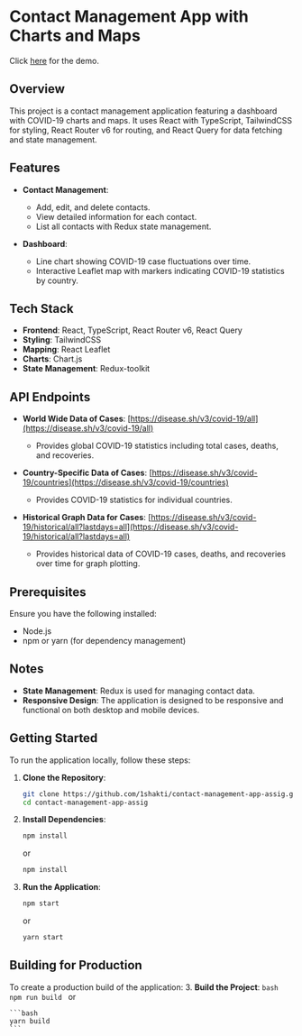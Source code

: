 # Contact Management App with Charts and Maps

Click [here](https://contact-management-app-assig.vercel.app/) for the demo.

## Overview

This project is a contact management application featuring a dashboard with COVID-19 charts and maps. It uses React with TypeScript, TailwindCSS for styling, React Router v6 for routing, and React Query for data fetching and state management.

## Features

- **Contact Management**:
  - Add, edit, and delete contacts.
  - View detailed information for each contact.
  - List all contacts with Redux state management.

- **Dashboard**:
  - Line chart showing COVID-19 case fluctuations over time.
  - Interactive Leaflet map with markers indicating COVID-19 statistics by country.

## Tech Stack

- **Frontend**: React, TypeScript, React Router v6, React Query
- **Styling**: TailwindCSS
- **Mapping**: React Leaflet
- **Charts**: Chart.js
- **State Management**: Redux-toolkit

## API Endpoints

- **World Wide Data of Cases**: [https://disease.sh/v3/covid-19/all](https://disease.sh/v3/covid-19/all)
  - Provides global COVID-19 statistics including total cases, deaths, and recoveries.

- **Country-Specific Data of Cases**: [https://disease.sh/v3/covid-19/countries](https://disease.sh/v3/covid-19/countries)
  - Provides COVID-19 statistics for individual countries.

- **Historical Graph Data for Cases**: [https://disease.sh/v3/covid-19/historical/all?lastdays=all](https://disease.sh/v3/covid-19/historical/all?lastdays=all)
  - Provides historical data of COVID-19 cases, deaths, and recoveries over time for graph plotting.

## Prerequisites

Ensure you have the following installed:

- Node.js
- npm or yarn (for dependency management)

## Notes

- **State Management**: Redux is used for managing contact data.
- **Responsive Design**: The application is designed to be responsive and functional on both desktop and mobile devices.

## Getting Started

To run the application locally, follow these steps:

1. **Clone the Repository**:
   ```bash
   git clone https://github.com/1shakti/contact-management-app-assig.git
   cd contact-management-app-assig
   ```

2. **Install Dependencies**:
    ```bash
    npm install
    ```
    or

    ```bash
    npm install
    ```    

3. **Run the Application**:
    ```bash
    npm start
    ```
    or
    
    ```bash
    yarn start
    ```    

## Building for Production
To create a production build of the application:
3. **Build the Project**:
    ```bash
    npm run build
    ```
    or
    
    ```bash
    yarn build
    ```